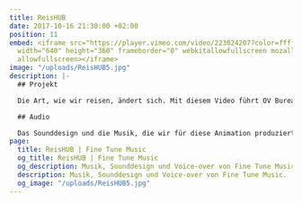 ```yaml
---
title: ReisHUB
date: 2017-10-16 21:30:00 +02:00
position: 11
embed: <iframe src="https://player.vimeo.com/video/223024207?color=ffffff&title=0&byline=0&portrait=0"
  width="640" height="360" frameborder="0" webkitallowfullscreen mozallowfullscreen
  allowfullscreen></iframe>
image: "/uploads/ReisHUB5.jpg"
description: |-
  ## Projekt

  Die Art, wie wir reisen, ändert sich. Mit diesem Video führt OV Bureau Q-link ReisHUBs ein, ein Netzwerk in Groningen und Drenthe, um Reisen zu erleichtern.

  ## Audio

  Das Sounddesign und die Musik, die wir für diese Animation produziert haben, gehen Hand in Hand: eine dynamische, farbenfrohe Klangbasis, die die frische Stimme ohne ohne Ablenkung unterstützt.
page:
  title: ReisHUB | Fine Tune Music
  og_title: ReisHUB | Fine Tune Music
  og_description: Musik, Sounddesign und Voice-over von Fine Tune Music.
  description: Musik, Sounddesign und Voice-over von Fine Tune Music.
  og_image: "/uploads/ReisHUB5.jpg"
---
```


